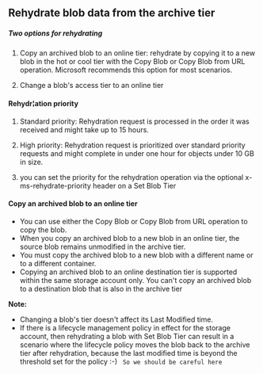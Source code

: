 

## Rehydrate blob data from the archive tier

##### Two options for rehydrating
1. Copy an archived blob to an online tier: rehydrate by copying it to a new blob in the hot or cool tier with the Copy Blob or Copy Blob from URL operation. Microsoft recommends this option for most scenarios.

2. Change a blob's access tier to an online tier


#### Rehydr¦ation priority

1. Standard priority: Rehydration request is processed in the order it was received and might take up to 15 hours.

2. High priority: Rehydration request is prioritized over standard priority requests and might complete in under one hour for objects under 10 GB in size.
3. you can set the priority for the rehydration operation via the optional x-ms-rehydrate-priority header on a Set Blob Tier


#### Copy an archived blob to an online tier
- You can use either the Copy Blob or Copy Blob from URL operation to copy the blob.
- When you copy an archived blob to a new blob in an online tier, the source blob remains unmodified in the archive tier.
- You must copy the archived blob to a new blob with a different name or to a different container.
- Copying an archived blob to an online destination tier is supported within the same storage account only. You can't copy an archived blob to a destination blob that is also in the archive tier


**Note:**
- Changing a blob's tier doesn't affect its Last Modified time.
- If there is a lifecycle management policy in effect for the storage account, then rehydrating a blob with Set Blob Tier can result in a scenario where the lifecycle policy moves the blob back to the archive tier after rehydration, because the last modified time is beyond the threshold set for the policy :-) ` So we should be careful here`
